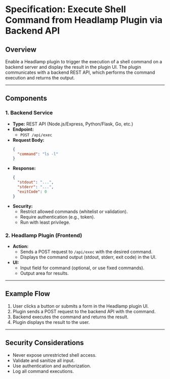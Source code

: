 # Specification: Execute Shell Command from Headlamp Plugin via Backend API

## Overview
Enable a Headlamp plugin to trigger the execution of a shell command on a backend server and display the result in the plugin UI. The plugin communicates with a backend REST API, which performs the command execution and returns the output.

---

## Components

### 1. Backend Service

- **Type:** REST API (Node.js/Express, Python/Flask, Go, etc.)
- **Endpoint:**  
  - `POST /api/exec`
- **Request Body:**  
  ```json
  {
    "command": "ls -l"
  }
  ```
- **Response:**  
  ```json
  {
    "stdout": "...",
    "stderr": "...",
    "exitCode": 0
  }
  ```
- **Security:**  
  - Restrict allowed commands (whitelist or validation).
  - Require authentication (e.g., token).
  - Run with least privilege.

### 2. Headlamp Plugin (Frontend)

- **Action:**  
  - Sends a POST request to `/api/exec` with the desired command.
  - Displays the command output (stdout, stderr, exit code) in the UI.
- **UI:**  
  - Input field for command (optional, or use fixed commands).
  - Output area for results.

---

## Example Flow

1. User clicks a button or submits a form in the Headlamp plugin UI.
2. Plugin sends a POST request to the backend API with the command.
3. Backend executes the command and returns the result.
4. Plugin displays the result to the user.

---

## Security Considerations

- Never expose unrestricted shell access.
- Validate and sanitize all input.
- Use authentication and authorization.
- Log all command executions.

